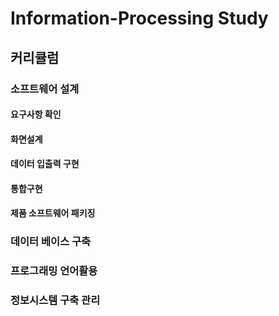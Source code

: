 # Information-Processing Study
## 커리큘럼
### 소프트웨어 설계
#### 요구사항 확인
#### 화면설계
#### 데이터 입출력 구현
#### 통합구현
#### 제품 소프트웨어 패키징
### 데이터 베이스 구축
### 프로그래밍 언어활용
### 정보시스템 구축 관리